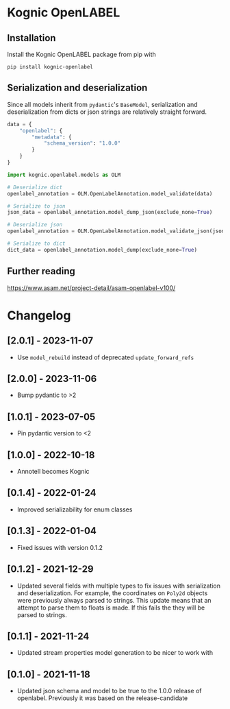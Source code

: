 # Kognic OpenLABEL

## Installation
Install the Kognic OpenLABEL package from pip with

    pip install kognic-openlabel

## Serialization and deserialization

Since all models inherit from `pydantic`'s `BaseModel`, serialization and deserialization from dicts or json strings are relatively straight forward. 

```py
data = {
    "openlabel": {
        "metadata": {
            "schema_version": "1.0.0"
        }
    }
}

import kognic.openlabel.models as OLM

# Deserialize dict
openlabel_annotation = OLM.OpenLabelAnnotation.model_validate(data)

# Serialize to json
json_data = openlabel_annotation.model_dump_json(exclude_none=True)

# Deserialize json
openlabel_annotation = OLM.OpenLabelAnnotation.model_validate_json(json_data)

# Serialize to dict
dict_data = openlabel_annotation.model_dump(exclude_none=True)
```
    
## Further reading
https://www.asam.net/project-detail/asam-openlabel-v100/

# Changelog

## [2.0.1] - 2023-11-07
- Use `model_rebuild` instead of deprecated `update_forward_refs`

## [2.0.0] - 2023-11-06
- Bump pydantic to >2

## [1.0.1] - 2023-07-05
- Pin pydantic version to <2

## [1.0.0] - 2022-10-18
- Annotell becomes Kognic

## [0.1.4] - 2022-01-24
- Improved serializability for enum classes

## [0.1.3] - 2022-01-04
- Fixed issues with version 0.1.2

## [0.1.2] - 2021-12-29
- Updated several fields with multiple types to fix issues with serialization and deserialization.
For example, the coordinates on `Poly2d` objects were previously always parsed to strings.
  This update means that an attempt to parse them to floats is made. If this fails the they will be parsed to strings. 

## [0.1.1] - 2021-11-24
- Updated stream properties model generation to be nicer to work with

## [0.1.0] - 2021-11-18
- Updated json schema and model to be true to the 1.0.0 release of openlabel. Previously it was based on the release-candidate

